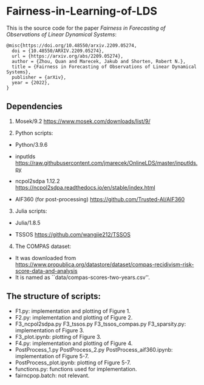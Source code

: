 # Fairness-in-Learning-of-LDS

This is the source code for the paper *Fairness in Forecasting of Observations of Linear Dynamical Systems*:

```
@misc{https://doi.org/10.48550/arxiv.2209.05274,
  doi = {10.48550/ARXIV.2209.05274},
  url = {https://arxiv.org/abs/2209.05274},
  author = {Zhou, Quan and Marecek, Jakub and Shorten, Robert N.},
  title = {Fairness in Forecasting of Observations of Linear Dynamical Systems},
  publisher = {arXiv},
  year = {2022},
}
```

## Dependencies

1. Mosek/9.2 https://www.mosek.com/downloads/list/9/

2. Python scripts:

- Python/3.9.6

- inputlds https://raw.githubusercontent.com/jmarecek/OnlineLDS/master/inputlds.py

- ncpol2sdpa 1.12.2 https://ncpol2sdpa.readthedocs.io/en/stable/index.html

- AIF360 (for post-processing) https://github.com/Trusted-AI/AIF360

3. Julia scripts:

- Julia/1.8.5

- TSSOS https://github.com/wangjie212/TSSOS

4. The COMPAS dataset: 

- It was downloaded from https://www.propublica.org/datastore/dataset/compas-recidivism-risk-score-data-and-analysis
- It is named as ``data/compas-scores-two-years.csv''.

## The structure of scripts:

- F1.py: implementation and plotting of Figure 1.
- F2.py: implementation and plotting of Figure 2.
- F3_ncpol2sdpa.py F3_tssos.py F3_tssos_compas.py F3_sparsity.py: implementation of Figure 3.
- F3_plot.ipynb: plotting of Figure 3.
- F4.py: implementation and plotting of Figure 4.
- PostProcess_1.py PostProcess_2.py PostProcess_aif360.ipynb: implementation of Figure 5-7.
- PostProcess_plot.ipynb: plotting of Figure 5-7.
- functions.py: functions used for implementation.
- fairncpop.batch: not relevant.

